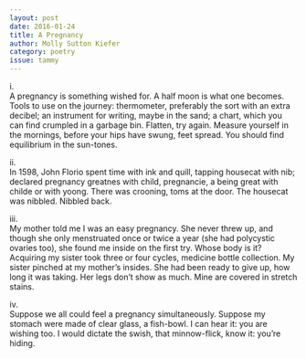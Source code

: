 ```yaml
---
layout: post 
date: 2016-01-24
title: A Pregnancy
author: Molly Sutton Kiefer
category: poetry
issue: tammy
---
```

i.  
A pregnancy is something wished for. A half moon is what one becomes. Tools to use on the journey: thermometer, preferably the sort with an extra decibel; an instrument for writing, maybe in the sand; a chart, which you can find crumpled in a garbage bin. Flatten, try again. Measure yourself in the mornings, before your hips have swung, feet spread. You should find equilibrium in the sun-tones.

ii.  
In 1598, John Florio spent time with ink and quill, tapping housecat with nib; declared pregnancy greatnes with child, pregnancie, a being great with childe or with yoong. There was crooning, toms at the door. The housecat was nibbled. Nibbled back.

iii.  
My mother told me I was an easy pregnancy. She never threw up, and though she only menstruated once or twice a year (she had polycystic ovaries too), she found me inside on the first try. Whose body is it? Acquiring my sister took three or four cycles, medicine bottle collection. My sister pinched at my mother’s insides. She had been ready to give up, how long it was taking. Her legs don’t show as much. Mine are covered in stretch stains.

iv.  
Suppose we all could feel a pregnancy simultaneously. Suppose my stomach were made of clear glass, a fish-bowl. I can hear it: you are wishing too. I would dictate the swish, that minnow-flick, know it: you’re hiding.